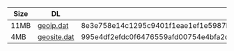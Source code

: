 |    Size   |     DL  | sha512sum |
|  ---  |  ---  |  ---  |
| 11MB | [geoip.dat](https://cdn.jsdelivr.net/gh/googleians/Rules@main/geoip.dat) | 8e3e758e14c1295c9401f1eae1ef1e5987b95def274d1dd13afa9b86ab758f80eada9efe17874ad6815d5b20ef1a5e8dec0fde24a8e435eaec41c2a3fd49eb18 |
| 4MB | [geosite.dat](https://cdn.jsdelivr.net/gh/googleians/Rules@main/geosite.dat) | 995e4df2efdc0f6476559afd00754e4bfa2dfcc9e19bc399cb679391558498044420e7034926b2ca7de8b0b8cb179b03f0415afc9fdd8765036bfcc13f357077 |
